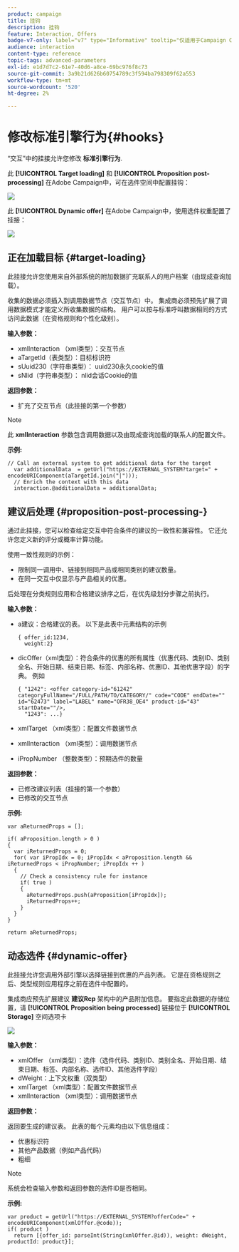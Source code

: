 ```yaml
---
product: campaign
title: 挂钩
description: 挂钩
feature: Interaction, Offers
badge-v7-only: label="v7" type="Informative" tooltip="仅适用于Campaign Classicv7"
audience: interaction
content-type: reference
topic-tags: advanced-parameters
exl-id: e1d7d7c2-61e7-40d6-a8ce-69bc976f8c73
source-git-commit: 3a9b21d626b60754789c3f594ba798309f62a553
workflow-type: tm+mt
source-wordcount: '520'
ht-degree: 2%

---
```


# 修改标准引擎行为{#hooks}



“交互”中的挂接允许您修改 **标准引擎行为**.

此 **[!UICONTROL Target loading]** 和 **[!UICONTROL Proposition post-processing]** 在Adobe Campaign中，可在选件空间中配置挂钩：

![](assets/interaction_hooks_1.png)

此 **[!UICONTROL Dynamic offer]** 在Adobe Campaign中，使用选件权重配置了挂接：

![](assets/interaction_hooks_2.png)

## 正在加载目标 {#target-loading}

此挂接允许您使用来自外部系统的附加数据扩充联系人的用户档案（由现成查询加载）。

收集的数据必须插入到调用数据节点（交互节点）中。 集成商必须预先扩展了调用数据模式才能定义所收集数据的结构。 用户可以按与标准呼叫数据相同的方式访问此数据（在资格规则和个性化级别）。

**输入参数：**

* xmlInteraction （xml类型）：交互节点
* aTargetId（表类型）：目标标识符
* sUuid230（字符串类型）： uuid230永久cookie的值
* sNlid（字符串类型）： nlid会话Cookie的值

**返回参数：**

* 扩充了交互节点（此挂接的第一个参数）

>[!NOTE]
>
>此 **xmlInteraction** 参数包含调用数据以及由现成查询加载的联系人的配置文件。

**示例:**

```
// Call an external system to get additional data for the target
  var additionalData  = getUrl("https://EXTERNAL_SYSTEM?target=" + encodeURIComponent(aTargetId.join("|")));
  // Enrich the context with this data
  interaction.@additionalData = additionalData;
```

## 建议后处理 {#proposition-post-processing-}

通过此挂接，您可以检查给定交互中符合条件的建议的一致性和兼容性。 它还允许您定义新的评分或概率计算功能。

使用一致性规则的示例：

* 限制同一调用中、链接到相同产品或相同类别的建议数量。
* 在同一交互中仅显示与产品相关的优惠。

后处理在分类规则应用和合格建议排序之后，在优先级划分步骤之前执行。

**输入参数：**

* a建议：合格建议的表。 以下是此表中元素结构的示例

  ```
  { offer_id:1234,
    weight:2}
  ```

* dicOffer（xml类型）：符合条件的优惠的所有属性（优惠代码、类别ID、类别全名、开始日期、结束日期、标签、内部名称、优惠ID、其他优惠字段）的字典。 例如

  ```
  { "1242": <offer category-id="61242" categoryFullName="/FULL/PATH/TO/CATEGORY/" code="CODE" endDate="" id="62473" label="LABEL" name="OFR38_OE4" product-id="43" startDate=""/>,
    "1243": ...}
  ```

* xmlTarget （xml类型）：配置文件数据节点
* xmlInteraction （xml类型）：调用数据节点
* iPropNumber （整数类型）：预期选件的数量

**返回参数：**

* 已修改建议列表（挂接的第一个参数）
* 已修改的交互节点

**示例:**

```
var aReturnedProps = [];

if( aProposition.length > 0 )
{
  var iReturnedProps = 0;
  for( var iPropIdx = 0; iPropIdx < aProposition.length && iReturnedProps < iPropNumber; iPropIdx ++ )
  {
    // Check a consistency rule for instance
    if( true )
    {
      aReturnedProps.push(aProposition[iPropIdx]);
      iReturnedProps++;
    }
  }
}

return aReturnedProps;
```

## 动态选件 {#dynamic-offer}

此挂接允许您调用外部引擎以选择链接到优惠的产品列表。 它是在资格规则之后、类型规则应用程序之前在选件中配置的。

集成商应预先扩展建议 **建议Rcp** 架构中的产品附加信息。 要指定此数据的存储位置，请 **[!UICONTROL Proposition being processed]** 链接位于 **[!UICONTROL Storage]** 空间选项卡

![](assets/interaction_hooks_3.png)

**输入参数：**

* xmlOffer （xml类型）：选件（选件代码、类别ID、类别全名、开始日期、结束日期、标签、内部名称、选件ID、其他选件字段）
* dWeight：上下文权重（双类型）
* xmlTarget （xml类型）：配置文件数据节点
* xmlInteraction （xml类型）：调用数据节点

**返回参数：**

返回要生成的建议表。 此表的每个元素均由以下信息组成：

* 优惠标识符
* 其他产品数据（例如产品代码）
* 粗细

>[!NOTE]
>
>系统会检查输入参数和返回参数的选件ID是否相同。

**示例:**

```
var product = getUrl("https://EXTERNAL_SYSTEM?offerCode=" + encodeURIComponent(xmlOffer.@code));
if( product )
  return [{offer_id: parseInt(String(xmlOffer.@id)), weight: dWeight, productId: product}];
```
